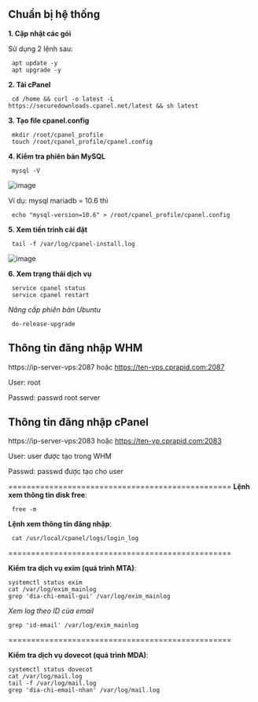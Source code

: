 
**Chuẩn bị hệ thống**
-
**1. Cập nhật các gói**

Sử dụng 2 lệnh sau:

     apt update -y
     apt upgrade -y

**2. Tải cPanel**

     cd /home && curl -o latest -L https://securedownloads.cpanel.net/latest && sh latest

**3. Tạo file cpanel.config**

     mkdir /root/cpanel_profile
     touch /root/cpanel_profile/cpanel.config

**4. Kiểm tra phiên bản MySQL**

     mysql -V

![image](https://github.com/user-attachments/assets/f437ba21-6a38-4eb5-b645-6e844eb7b076)

Ví dụ: mysql mariadb = 10.6 thì 

     echo "mysql-version=10.6" > /root/cpanel_profile/cpanel.config

**5. Xem tiến trình cài đặt**

     tail -f /var/log/cpanel-install.log

![image](https://github.com/user-attachments/assets/6d31e619-4b45-47e2-a649-9b3b9658c095)

**6. Xem trạng thái dịch vụ**

     service cpanel status
     service cpanel restart

*Nâng cấp phiên bản Ubuntu*

     do-release-upgrade 

**Thông tin đăng nhập WHM**
-
https://ip-server-vps:2087 hoặc https://ten-vps.cprapid.com:2087

User: root

Passwd: passwd root server

**Thông tin đăng nhập cPanel**
-
https://ip-server-vps:2083 hoặc https://ten-vp.cprapid.com:2083

User: user được tạo trong WHM 

Passwd: passwd được tạo cho user

=================================================
**Lệnh xem thông tin disk free**:

     free -m

**Lệnh xem thông tin đăng nhập**:

     cat /usr/local/cpanel/logs/login_log

=================================================


**Kiểm tra dịch vụ exim (quá trình MTA)**:

    systemctl status exim
    cat /var/log/exim_mainlog
    grep 'dia-chi-email-gui' /var/log/exim_mainlog

*Xem log theo ID của email*

    grep 'id-email' /var/log/exim_mainlog

=================================================

**Kiểm tra dịch vụ dovecot (quá trình MDA)**:

    systemctl status dovecot
    cat /var/log/mail.log 
    tail -f /var/log/mail.log 
    grep 'dia-chi-email-nhan' /var/log/mail.log
